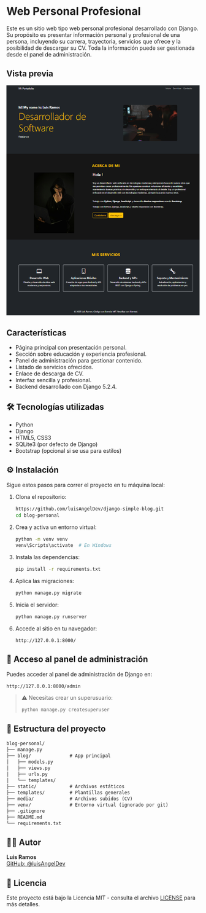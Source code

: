 # Web Personal Profesional

Este es un sitio web tipo web personal profesional desarrollado con Django. Su propósito es presentar información personal y profesional de una persona, incluyendo su carrera, trayectoria, servicios que ofrece y la posibilidad de descargar su CV. Toda la información puede ser gestionada desde el panel de administración.

## Vista previa

![Vista previa](screenshots/preview-home.png)

## Características

- Página principal con presentación personal.
- Sección sobre educación y experiencia profesional.
- Panel de administración para gestionar contenido.
- Listado de servicios ofrecidos.
- Enlace de descarga de CV.
- Interfaz sencilla y profesional.
- Backend desarrollado con Django 5.2.4.

## 🛠️ Tecnologías utilizadas

- Python
- Django
- HTML5, CSS3
- SQLite3 (por defecto de Django)
- Bootstrap (opcional si se usa para estilos)

## ⚙️ Instalación

Sigue estos pasos para correr el proyecto en tu máquina local:

1. Clona el repositorio:
   ```bash
   https://github.com/luisAngelDev/django-simple-blog.git
   cd blog-personal
   ```

2. Crea y activa un entorno virtual:
   ```bash
   python -m venv venv
   venv\Scripts\activate  # En Windows
   ```

3. Instala las dependencias:
   ```bash
   pip install -r requirements.txt
   ```

4. Aplica las migraciones:
   ```bash
   python manage.py migrate
   ```

5. Inicia el servidor:
   ```bash
   python manage.py runserver
   ```

6. Accede al sitio en tu navegador:
   ```
   http://127.0.0.1:8000/
   ```

## 🔐 Acceso al panel de administración

Puedes acceder al panel de administración de Django en:

```
http://127.0.0.1:8000/admin
```

> ⚠️ Necesitas crear un superusuario:
> ```bash
> python manage.py createsuperuser
> ```

## 📂 Estructura del proyecto

```
blog-personal/
├── manage.py
├── blog/              # App principal
│   ├── models.py
│   ├── views.py
│   ├── urls.py
│   └── templates/
├── static/            # Archivos estáticos
├── templates/         # Plantillas generales
├── media/             # Archivos subidos (CV)
├── venv/              # Entorno virtual (ignorado por git)
├── .gitignore
├── README.md
└── requirements.txt
```

## 👨‍💻 Autor

**Luis Ramos**  
[GitHub: @luisAngelDev](https://github.com/luisAngelDev) 

## 📄 Licencia
Este proyecto está bajo la Licencia MIT - consulta el archivo [LICENSE](./LICENSE) para más detalles.
